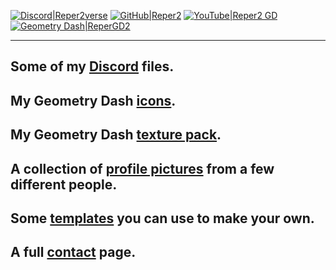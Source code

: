 [![Discord|Reper2verse](https://cdn.discordapp.com/emojis/874089012489519114.png?size=80)](https://discord.gg/JGEjfm5Gn4)
[![GitHub|Reper2](https://cdn.discordapp.com/emojis/874089226197692436.png?size=80)](https://github.com/Reper2)
[![YouTube|Reper2 GD](https://cdn.discordapp.com/emojis/874090930855092265.png?size=80)](https://www.youtube.com/channel/UCofCDfLjs_TkiC-p0-k_9XA)
[![Geometry Dash|ReperGD2](https://cdn.discordapp.com/emojis/651522650992148492.png?size=80)](https://gdbrowser.com/u/ReperGD2)

---

Some of my [Discord](https://reper2.github.io/Downloadable-Files/discord) files.
---

My Geometry Dash [icons](https://reper2.github.io/Downloadable-Files/gd-icons).
---

My Geometry Dash [texture pack](https://reper2.github.io/Downloadable-Files/texture-pack).
---

A collection of [profile pictures](https://reper2.github.io/Downloadable-Files/pfp) from a few different people.
---

Some [templates](https://reper2.github.io/Downloadable-Files/templates) you can use to make your own.
---

A full [contact](https://reper2.github.io/Downloadable-Files/contact) page.
---
